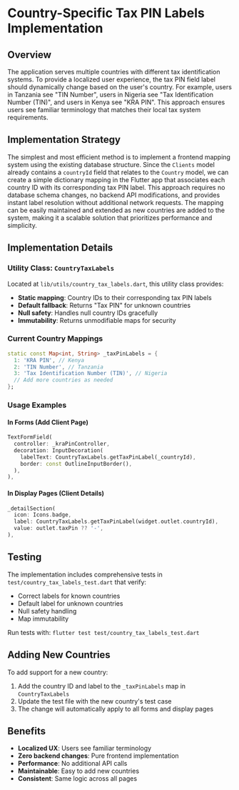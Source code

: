 # Country-Specific Tax PIN Labels Implementation

## Overview

The application serves multiple countries with different tax identification systems. To provide a localized user experience, the tax PIN field label should dynamically change based on the user's country. For example, users in Tanzania see "TIN Number", users in Nigeria see "Tax Identification Number (TIN)", and users in Kenya see "KRA PIN". This approach ensures users see familiar terminology that matches their local tax system requirements.

## Implementation Strategy

The simplest and most efficient method is to implement a frontend mapping system using the existing database structure. Since the `Clients` model already contains a `countryId` field that relates to the `Country` model, we can create a simple dictionary mapping in the Flutter app that associates each country ID with its corresponding tax PIN label. This approach requires no database schema changes, no backend API modifications, and provides instant label resolution without additional network requests. The mapping can be easily maintained and extended as new countries are added to the system, making it a scalable solution that prioritizes performance and simplicity.

## Implementation Details

### Utility Class: `CountryTaxLabels`

Located at `lib/utils/country_tax_labels.dart`, this utility class provides:

- **Static mapping**: Country IDs to their corresponding tax PIN labels
- **Default fallback**: Returns "Tax PIN" for unknown countries
- **Null safety**: Handles null country IDs gracefully
- **Immutability**: Returns unmodifiable maps for security

### Current Country Mappings

```dart
static const Map<int, String> _taxPinLabels = {
  1: 'KRA PIN', // Kenya
  2: 'TIN Number', // Tanzania
  3: 'Tax Identification Number (TIN)', // Nigeria
  // Add more countries as needed
};
```

### Usage Examples

#### In Forms (Add Client Page)
```dart
TextFormField(
  controller: _kraPinController,
  decoration: InputDecoration(
    labelText: CountryTaxLabels.getTaxPinLabel(_countryId),
    border: const OutlineInputBorder(),
  ),
),
```

#### In Display Pages (Client Details)
```dart
_detailSection(
  icon: Icons.badge,
  label: CountryTaxLabels.getTaxPinLabel(widget.outlet.countryId),
  value: outlet.taxPin ?? '-',
),
```

## Testing

The implementation includes comprehensive tests in `test/country_tax_labels_test.dart` that verify:

- Correct labels for known countries
- Default label for unknown countries
- Null safety handling
- Map immutability

Run tests with: `flutter test test/country_tax_labels_test.dart`

## Adding New Countries

To add support for a new country:

1. Add the country ID and label to the `_taxPinLabels` map in `CountryTaxLabels`
2. Update the test file with the new country's test case
3. The change will automatically apply to all forms and display pages

## Benefits

- **Localized UX**: Users see familiar terminology
- **Zero backend changes**: Pure frontend implementation
- **Performance**: No additional API calls
- **Maintainable**: Easy to add new countries
- **Consistent**: Same logic across all pages 